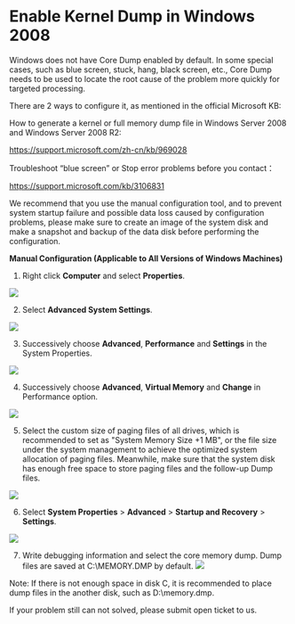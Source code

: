 # Enable Kernel Dump in Windows 2008
Windows does not have Core Dump enabled by default. In some special cases, such as blue screen, stuck, hang, black screen, etc., Core Dump needs to be used to locate the root cause of the problem more quickly for targeted processing.



There are 2 ways to configure it, as mentioned in the official Microsoft KB:



How to generate a kernel or full memory dump file in Windows Server 2008 and Windows Server 2008 R2:

https://support.microsoft.com/zh-cn/kb/969028

Troubleshoot “blue screen” or Stop error problems before you contact：

https://support.microsoft.com/kb/3106831



We recommend that you use the manual configuration tool, and to prevent system startup failure and possible data loss caused by configuration problems, please make sure to create an image of the system disk and make a snapshot and backup of the data disk before performing the configuration.

**Manual Configuration (Applicable to All Versions of Windows Machines)**

1. Right click **Computer** and select **Properties**.

![](https://github.com/jdcloudcom/cn/blob/edit/image/Elastic-Compute/Virtual-Machine/Windows/windows2008%E5%BC%80%E5%90%AF%E5%86%85%E6%A0%B8%E8%BD%AC%E5%82%A8%E9%85%8D%E7%BD%AE01.png)

2. Select **Advanced System Settings**.

![](https://github.com/jdcloudcom/cn/blob/edit/image/Elastic-Compute/Virtual-Machine/Windows/windows2008%E5%BC%80%E5%90%AF%E5%86%85%E6%A0%B8%E8%BD%AC%E5%82%A8%E9%85%8D%E7%BD%AE02.png)

3. Successively choose **Advanced**, **Performance** and **Settings** in the System Properties.

![](https://github.com/jdcloudcom/cn/blob/edit/image/Elastic-Compute/Virtual-Machine/Windows/windows2008%E5%BC%80%E5%90%AF%E5%86%85%E6%A0%B8%E8%BD%AC%E5%82%A8%E9%85%8D%E7%BD%AE03.png)

4. Successively choose **Advanced**, **Virtual Memory** and **Change** in Performance option.

![](https://github.com/jdcloudcom/cn/blob/edit/image/Elastic-Compute/Virtual-Machine/Windows/windows2008%E5%BC%80%E5%90%AF%E5%86%85%E6%A0%B8%E8%BD%AC%E5%82%A8%E9%85%8D%E7%BD%AE04.png)

5. Select the custom size of paging files of all drives, which is recommended to set as "System Memory Size +1 MB", or the file size under the system management to achieve the optimized system allocation of paging files. Meanwhile, make sure that the system disk has enough free space to store paging files and the follow-up Dump files.

![](https://github.com/jdcloudcom/cn/blob/edit/image/Elastic-Compute/Virtual-Machine/Windows/windows2008%E5%BC%80%E5%90%AF%E5%86%85%E6%A0%B8%E8%BD%AC%E5%82%A8%E9%85%8D%E7%BD%AE05.png)

6. Select **System Properties** > **Advanced** > **Startup and Recovery** > **Settings**.

![](https://github.com/jdcloudcom/cn/blob/edit/image/Elastic-Compute/Virtual-Machine/Windows/windows2008%E5%BC%80%E5%90%AF%E5%86%85%E6%A0%B8%E8%BD%AC%E5%82%A8%E9%85%8D%E7%BD%AE06.png)

7. Write debugging information and select the core memory dump. Dump files are saved at C:\MEMORY.DMP by default.
![](https://github.com/jdcloudcom/cn/blob/edit/image/Elastic-Compute/Virtual-Machine/Windows/windows2008%E5%BC%80%E5%90%AF%E5%86%85%E6%A0%B8%E8%BD%AC%E5%82%A8%E9%85%8D%E7%BD%AE07.png)

Note: If there is not enough space in disk C, it is recommended to place dump files in the another disk, such as D:\memory.dmp.



If your problem still can not solved, please submit open ticket to us.
